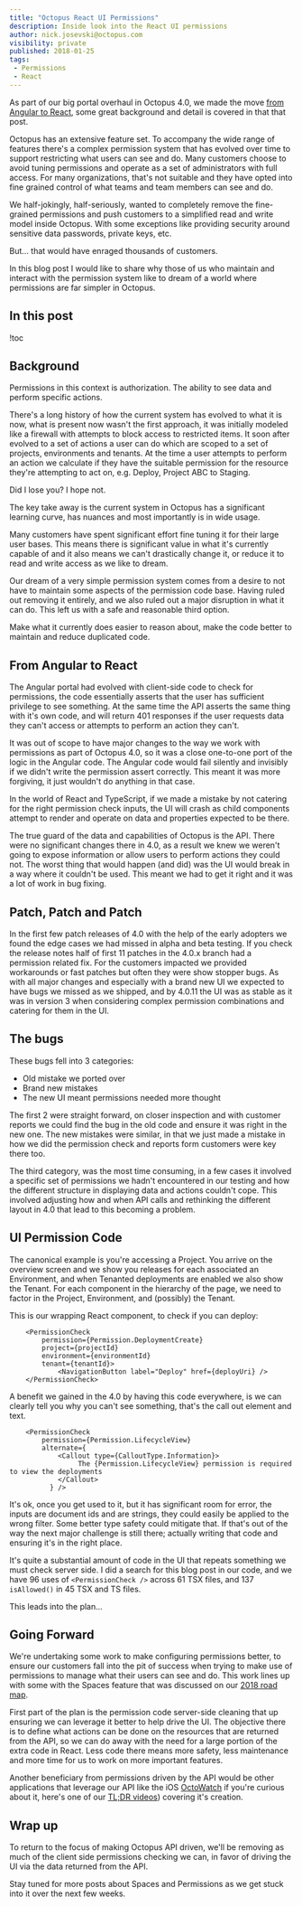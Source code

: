 ```yaml
---
title: "Octopus React UI Permissions"
description: Inside look into the React UI permissions
author: nick.josevski@octopus.com
visibility: private
published: 2018-01-25
tags:
 - Permissions
 - React
---
```


As part of our big portal overhaul in Octopus 4.0, we made the move [from Angular to React](https://octopus.com/blog/octopus-v4-angular-to-react), some great background and detail is covered in that that post. 

Octopus has an extensive feature set. To accompany the wide range of features there's a complex permission system that has evolved over time to support restricting what users can see and do. Many customers choose to avoid tuning permissions and operate as a set of administrators with full access. For many organizations, that's not suitable and they have opted into fine grained control of what teams and team members can see and do.

We half-jokingly, half-seriously, wanted to completely remove the fine-grained permissions and push customers to a simplified read and write model inside Octopus. With some exceptions like  providing security around sensitive data passwords, private keys, etc. 

But... that would have enraged thousands of customers.

In this blog post I would like to share why those of us who maintain and interact with the permission system like to dream of a world where permissions are far simpler in Octopus.


## In this post

!toc


## Background

Permissions in this context is authorization. The ability to see data and perform specific actions. 

There's a long history of how the current system has evolved to what it is now, what is present now wasn't the first approach, it was initially modeled like a firewall with attempts to block access to restricted items. It soon after evolved to a set of actions a user can do which are scoped to a set of projects, environments and tenants. At the time a user attempts to perform an action we calculate if they have the suitable permission for the resource they're attempting to act on, e.g. Deploy, Project ABC to Staging.

Did I lose you? I hope not. 

The key take away is the current system in Octopus has a significant learning curve, has nuances and most importantly is in wide usage.

Many customers have spent significant effort fine tuning it for their large user bases. This means there is significant value in what it's currently capable of and it also means we can't drastically change it, or reduce it to read and write access as we like to dream.

Our dream of a very simple permission system comes from a desire to not have to maintain some aspects of the permission code base. Having ruled out removing it entirely, and we also ruled out a major disruption in what it can do. This left us with a safe and reasonable third option.

Make what it currently does easier to reason about, make the code better to maintain and reduce duplicated code.


## From Angular to React

The Angular portal had evolved with client-side code to check for permissions, the code essentially asserts that the user has sufficient privilege to see something. At the same time the API asserts the same thing with it's own code, and will return 401 responses if the user requests data they can't access or attempts to perform an action they can't.

It was out of scope to have major changes to the way we work with permissions as part of Octopus 4.0, so it was a close one-to-one port of the logic in the Angular code. The Angular code would fail silently and invisibly if we didn't write the permission assert correctly. This meant it was more forgiving, it just wouldn't do anything in that case.

In the world of React and TypeScript, if we made a mistake by not catering for the right permission check inputs, the UI will crash as child components attempt to render and operate on data and properties expected to be there.

The true guard of the data and capabilities of Octopus is the API. There were no significant changes there in 4.0, as a result we knew we weren't going to expose information or allow users to perform actions they could not. The worst thing that would happen (and did) was the UI would break in a way where it couldn't be used. This meant we had to get it right and it was a lot of work in bug fixing.

## Patch, Patch and Patch

In the first few patch releases of 4.0 with the help of the early adopters we found the edge cases we had missed in alpha and beta testing. If you check the release notes half of first 11 patches in the 4.0.x branch had a permission related fix. For the customers impacted we provided workarounds or fast patches but often they were show stopper bugs. As with all major changes and especially with a brand new UI we expected to have bugs we missed as we shipped, and by 4.0.11 the UI was as stable as it was in version 3 when considering complex permission combinations and catering for them in the UI.

## The bugs

These bugs fell into 3 categories:

 - Old mistake we ported over
 - Brand new mistakes
 - The new UI meant permissions needed more thought
 
The first 2 were straight forward, on closer inspection and with customer reports we could find the bug in the old code and ensure it was right in the new one. The new mistakes were similar, in that we just made a mistake in how we did the permission check and reports form customers were key there too.

The third category, was the most time consuming, in a few cases it involved a specific set of permissions we hadn't encountered in our testing and how the different structure in displaying data and actions couldn't cope. This involved adjusting how and when API calls and rethinking the different layout in 4.0 that lead to this becoming a problem.

## UI Permission Code

The canonical example is you're accessing a Project. You arrive on the overview screen and we show you releases for each associated an Environment, and when Tenanted deployments are enabled we also show the Tenant. For each component in the hierarchy of the page, we need to factor in the Project, Environment, and (possibly) the Tenant.

This is our wrapping React component, to check if you can deploy:

```
	<PermissionCheck
		permission={Permission.DeploymentCreate}
		project={projectId}
		environment={environmentId}
		tenant={tenantId}>
			<NavigationButton label="Deploy" href={deployUri} />
	</PermissionCheck>
```

A benefit we gained in the 4.0 by having this code everywhere, is we can clearly tell you why you can't see something, that's the call out element and text.

```
    <PermissionCheck 
		permission={Permission.LifecycleView} 
		alternate={
			<Callout type={CalloutType.Information}>
				 The {Permission.LifecycleView} permission is required to view the deployments
			</Callout>
		  } />
```



It's ok, once you get used to it, but it has significant room for error, the inputs are document ids and are strings, they could easily be applied to the wrong filter. Some better type safety could mitigate that. If that's out of the way the next major challenge is still there; actually writing that code and ensuring it's in the right place.

It's quite a substantial amount of code in the UI that repeats something we must check server side. I did a search for this blog post in our code, and we have 96 uses of `<PermissionCheck />` across 61 TSX files, and 137 `isAllowed()` in 45 TSX and TS files.

This leads into the plan...

## Going Forward

We're undertaking some work to make configuring permissions better, to ensure our customers fall into the pit of success when trying to make use of permissions to manage what their users can see and do. This work lines up with some with the Spaces feature that was discussed on our [2018 road map](https://octopus.com/blog/roadmap-2018). 

First part of the plan is the permission code server-side cleaning that up ensuring we can leverage it better to help drive the UI. The objective there is to define what actions can be done on the resources that are returned from the API, so we can do away with the need for a large portion of the extra code in React. Less code there means more safety, less maintenance and more time for us to work on more important features.

Another beneficiary from permissions driven by the API would be other applications that leverage our API like the iOS [OctoWatch](https://itunes.apple.com/us/app/octowatch/id1232940032?mt=8) if you're curious about it, here's one of our [TL;DR videos](https://www.youtube.com/watch?v=mxKBxHNDLzc)) covering it's creation.


## Wrap up

To return to the focus of making Octopus API driven, we'll be removing as much of the client side permissions checking we can, in favor of driving the UI via the data returned from the API.

Stay tuned for more posts about Spaces and Permissions as we get stuck into it over the next few weeks. 

